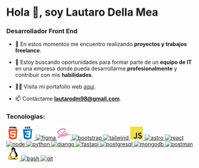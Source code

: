 <h1>Hola 👋, soy Lautaro Della Mea</h1>
<h3>Desarrollador Front End</h3>

- 🔭 En estos momentos me encuentro realizando **proyectos y trabajos freelance**.

- 🌱 Estoy buscando oportunidades para formar parte de un **equipo de IT** en una empresa donde pueda desarrollarme **profesionalmente** y contribuir con mis **habilidades**.

- 👨‍💻 Visita mi portafolio web [aquí](https://lautarodellamea.netlify.app/).

- 📫 Contáctame **lautarodm98@gmail.com**.

<h3 align="left">Tecnologias:</h3>
<p>
  <a href="https://www.w3.org/html/" target="_blank" rel="noreferrer"> <img src="https://raw.githubusercontent.com/devicons/devicon/master/icons/html5/html5-original-wordmark.svg" alt="html5" width="35" height="35" /> </a><a href="https://www.w3schools.com/css/" target="_blank" rel="noreferrer"> <img src="https://raw.githubusercontent.com/devicons/devicon/master/icons/css3/css3-original-wordmark.svg" alt="css3" width="35" height="35" /> </a><a href="https://www.figma.com/" target="_blank" rel="noreferrer"> <img src="https://www.vectorlogo.zone/logos/figma/figma-icon.svg" alt="figma" width="35" height="35" /> </a><a href="https://sass-lang.com" target="_blank" rel="noreferrer"> <img src="https://raw.githubusercontent.com/devicons/devicon/master/icons/sass/sass-original.svg" alt="sass" width="35" height="35" /> </a><a href="https://getbootstrap.com" target="_blank" rel="noreferrer"> <img src="https://www.svgrepo.com/show/353498/bootstrap.svg" alt="bootstrap" width="35" height="35" /> </a><a href="https://tailwindcss.com/" target="_blank" rel="noreferrer"> <img src="https://www.svgrepo.com/show/374118/tailwind.svg" alt="tailwind" width="35" height="35" /> </a><a href="https://developer.mozilla.org/en-US/docs/Web/JavaScript" target="_blank" rel="noreferrer"> <img src="https://raw.githubusercontent.com/devicons/devicon/master/icons/javascript/javascript-original.svg" alt="javascript" width="35" height="35" /> </a><a href="https://astro.build/" target="_blank" rel="noreferrer"> <img src="https://www.svgrepo.com/show/373446/astro.svg" alt="astro" width="35" height="35" /> </a><a href="https://reactjs.org/" target="_blank" rel="noreferrer"> <img src="https://www.svgrepo.com/show/354259/react.svg" alt="react" width="35" height="35" /> </a><a href="https://nodejs.org" target="_blank" rel="noreferrer"> <img src="https://www.svgrepo.com/show/452075/node-js.svg" alt="node" width="35" height="35" /> </a><a href="https://www.python.org/" target="_blank" rel="noreferrer"> <img src="https://www.svgrepo.com/show/452091/python.svg" alt="python" width="35" height="35" /> </a><a href="https://www.djangoproject.com/" target="_blank" rel="noreferrer"> <img src="https://www.svgrepo.com/show/373554/django.svg" alt="django" width="35" height="35" /> </a><a href="https://fastapi.tiangolo.com/" target="_blank" rel="noreferrer"> <img src="https://www.svgrepo.com/show/330413/fastapi.svg" alt="fastapi" width="35" height="35" /> </a><a href="https://www.postgresql.org/" target="_blank" rel="noreferrer"> <img src="https://www.svgrepo.com/show/354200/postgresql.svg" alt="postgresql" width="35" height="35" /> </a><a href="https://www.mongodb.com/" target="_blank" rel="noreferrer"> <img src="https://www.svgrepo.com/show/373845/mongo.svg" alt="mongodb" width="35" height="35" /> </a><a href="https://postman.com" target="_blank" rel="noreferrer"> <img src="https://www.vectorlogo.zone/logos/getpostman/getpostman-icon.svg" alt="postman" width="35" height="35" /> </a><a href="https://www.linux.org/" target="_blank" rel="noreferrer"> <img src="https://raw.githubusercontent.com/devicons/devicon/master/icons/linux/linux-original.svg" alt="linux" width="35" height="35" /> </a><a href="https://www.gnu.org/software/bash/" target="_blank" rel="noreferrer"> <img src="https://www.vectorlogo.zone/logos/gnu_bash/gnu_bash-icon.svg" alt="bash" width="35" height="35" /> </a><a href="https://git-scm.com/" target="_blank" rel="noreferrer"> <img src="https://www.vectorlogo.zone/logos/git-scm/git-scm-icon.svg" alt="git" width="35" height="35" /> </a>
</p>
